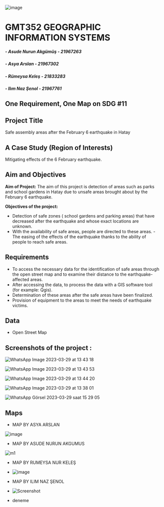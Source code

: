 ![image](https://user-images.githubusercontent.com/117678669/228527016-c85b03e2-9428-447e-b2af-bc529bf233e7.png)


# GMT352 GEOGRAPHIC INFORMATION SYSTEMS 
##### - Asude Nurun Akgümüş - 21967263
##### - Asya Arslan - 21967302
##### - Rümeysa Keleş - 21833283
##### - Ilım Naz Şenol - 21967761

## One Requirement, One Map on SDG #11

## Project Title
Safe assembly areas after the February 6 earthquake in Hatay

## A Case Study (Region of Interests)
Mitigating effects of the 6 February earthquake.
## Aim and Objectives 
__Aim of Project:__  The aim of this project is detection of areas such as parks and school gardens in Hatay due to unsafe areas brought about by the February 6 earthquake.

__Objectives of the project:__ 
- Detection of safe zones ( school gardens and parking areas) that have decreased after the earthquake and whose exact locations are unknown.
- With the availability of safe areas, people are directed to these areas.
-The easing of the effects of the earthquake thanks to the ability of people to reach safe areas.

## Requirements
- To access the necessary data for the identification of safe areas through the open street map and to examine their distance to the earthquake-affected areas.
- After accessing the data, to process the data with a GIS software tool (for example: Qgis). 
- Determination of these areas after the safe areas have been finalized.
- Provision of equipment to the areas to meet the needs of earthquake victims.

## Data
- Open Street Map

## Screenshots of the project :

![WhatsApp Image 2023-03-29 at 13 43 18](https://user-images.githubusercontent.com/112273153/228534161-dc3b3c7b-a16e-44a0-a260-4c81df93b045.jpeg)

![WhatsApp Image 2023-03-29 at 13 43 53](https://user-images.githubusercontent.com/112273153/228534186-1d93939f-1f07-40fa-8ea8-ff95b1fdb130.jpeg)

![WhatsApp Image 2023-03-29 at 13 44 20](https://user-images.githubusercontent.com/112273153/228534197-6e1dcda8-e8c7-442c-b44f-e59114719977.jpeg)

![WhatsApp Image 2023-03-29 at 13 38 01](https://user-images.githubusercontent.com/112273153/228534141-fe0e1cd5-7bc9-4830-a7a4-6832a34c1a97.jpeg)

![WhatsApp Görsel 2023-03-29 saat 15 29 05](https://user-images.githubusercontent.com/117678669/228553609-50dc52c5-f5b3-4883-a596-40050be7ea43.jpg)




## Maps

- MAP BY ASYA ARSLAN

![image](https://user-images.githubusercontent.com/117678669/228552925-add87e08-a355-48ba-992c-612da2523788.png)

- MAP BY ASUDE NURUN AKGUMUS

![m1](https://user-images.githubusercontent.com/112273153/228648394-6bf700ed-e417-4194-8fed-80994d32c797.png)

- MAP BY RUMEYSA NUR KELEŞ
- ![image](https://user-images.githubusercontent.com/92017752/228645537-1040e7bb-c4fc-4e1b-895f-829b3e4b30d9.png)

- MAP BY ILIM NAZ ŞENOL
- ![Screenshot](https://user-images.githubusercontent.com/122312006/228653716-57491f3e-1755-45c4-927c-4bf82f17d56b.jpg)


- deneme 